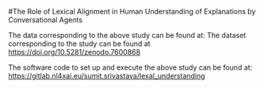 #The Role of Lexical Alignment in Human Understanding of Explanations by Conversational Agents

The data corresponding to the above study can be found at: The dataset corresponding to the study can be found at https://doi.org/10.5281/zenodo.7600868

The software code to set up and execute the above study can be found at: https://gitlab.nl4xai.eu/sumit.srivastava/lexal_understanding
